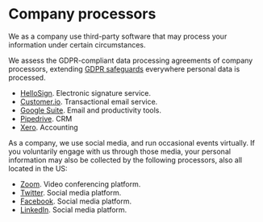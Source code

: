 # Company processors

We as a company use third-party software that may process your information under certain circumstances.

We assess the GDPR-compliant data processing agreements of company processors, extending [GDPR safeguards](../regulations/index.md) everywhere personal data is processed. 

* [HelloSign](https://www.hellosign.com/trust/compliance/gdpr). Electronic signature service.
* [Customer.io](https://customer.io/gdpr.html). Transactional email service.
* [Google Suite](https://cloud.google.com/security/gdpr). Email and productivity tools.
* [Pipedrive](https://www.pipedrive.com/en/privacy). CRM
* [Xero](https://www.xero.com/about/terms/privacy/). Accounting

As a company, we use social media, and run occasional events virtually. If you voluntarily engage with us through those media, your personal information may also be collected by the following processors, also all located in the US:

* [Zoom](https://zoom.us/gdpr). Video conferencing platform.
* [Twitter](https://gdpr.twitter.com/). Social media platform.
* [Facebook](https://www.facebook.com/business/gdpr). Social media platform.
* [LinkedIn](https://privacy.linkedin.com/gdpr). Social media platform.
